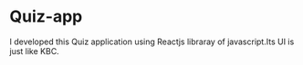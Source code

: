 # Quiz-app
I developed this Quiz application using Reactjs libraray of javascript.Its UI is just like KBC.
